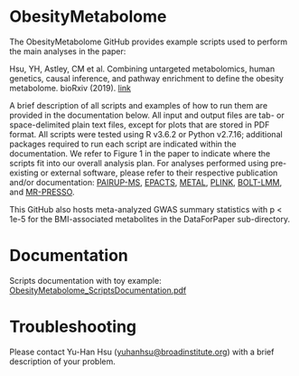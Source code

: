 # ObesityMetabolome

The ObesityMetabolome GitHub provides example scripts used to perform the main analyses in the paper:

Hsu, YH, Astley, CM et al. Combining untargeted metabolomics, human genetics, causal inference, and pathway enrichment to define the obesity metabolome. bioRxiv (2019). [link](https://www.biorxiv.org/content/10.1101/734707v1)

A brief description of all scripts and examples of how to run them are provided in the documentation below. All input and output files are tab- or space-delimited plain text files, except for plots that are stored in PDF format. All scripts were tested using R v3.6.2 or Python v2.7.16; additional packages required to run each script are indicated within the documentation. We refer to Figure 1 in the paper to indicate where the scripts fit into our overall analysis plan. For analyses performed using pre-existing or external software, please refer to their respective publication and/or documentation: [PAIRUP-MS](https://github.com/yuhanhsu/PAIRUP-MS), [EPACTS](https://genome.sph.umich.edu/wiki/EPACTS), [METAL](https://genome.sph.umich.edu/wiki/METAL_Documentation), [PLINK](https://www.cog-genomics.org/plink/), [BOLT-LMM](https://data.broadinstitute.org/alkesgroup/BOLT-LMM/downloads/old/BOLT-LMM_v2.3.2_manual.pdf), and [MR-PRESSO](https://github.com/rondolab/MR-PRESSO/).

This GitHub also hosts meta-analyzed GWAS summary statistics with p < 1e-5 for the BMI-associated metabolites in the DataForPaper sub-directory.

# Documentation

Scripts documentation with toy example: [ObesityMetabolome_ScriptsDocumentation.pdf](ObesityMetabolome_ScriptsDocumentation.pdf)

# Troubleshooting

Please contact Yu-Han Hsu (yuhanhsu@broadinstitute.org) with a brief description of your problem.
